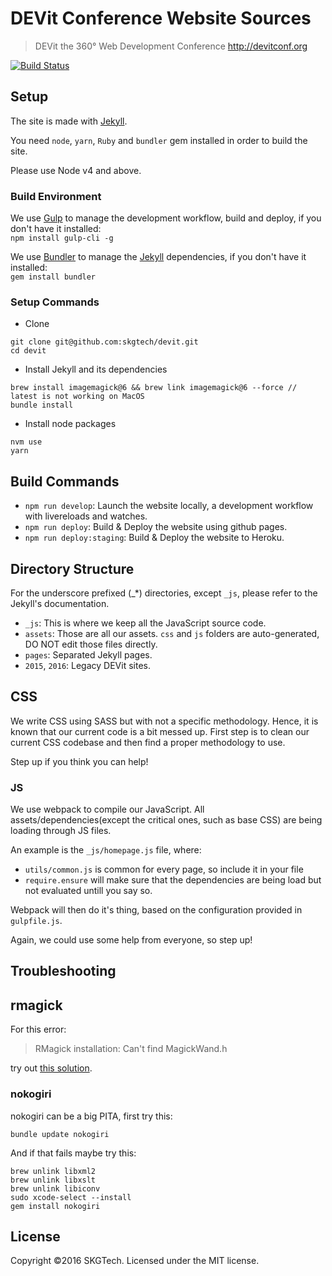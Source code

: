 # DEVit Conference Website Sources

> DEVit the 360° Web Development Conference
> http://devitconf.org

[![Build Status](https://secure.travis-ci.org/skgtech/devit.png?branch=master)](http://travis-ci.org/skgtech/devit)

## Setup

The site is made with [Jekyll](http://jekyllrb.com/).

You need `node`, `yarn`, `Ruby` and `bundler` gem installed in order to build the site.

Please use Node v4 and above.

### Build Environment

We use [Gulp](http://gulpjs.com) to manage the development workflow, build and deploy, if you don't have it installed:<br/> `npm install gulp-cli -g`

We use [Bundler](http://bundler.io/) to manage the [Jekyll](http://jekyllrb.com/) dependencies, if you don't have it installed:<br/> `gem install bundler`

### Setup Commands

* Clone
```
git clone git@github.com:skgtech/devit.git
cd devit
```
* Install Jekyll and its dependencies
```
brew install imagemagick@6 && brew link imagemagick@6 --force // latest is not working on MacOS
bundle install
```
* Install node packages
```
nvm use
yarn
```

## Build Commands

* `npm run develop`: Launch the website locally, a development workflow with livereloads and watches.
* `npm run deploy`: Build & Deploy the website using github pages.
* `npm run deploy:staging`: Build & Deploy the website to Heroku.

## Directory Structure

For the underscore prefixed (_*) directories, except `_js`, please refer to the Jekyll's documentation.

* `_js`: This is where we keep all the JavaScript source code.
* `assets`: Those are all our assets. `css` and `js` folders are auto-generated, DO NOT edit those files directly.
* `pages`: Separated Jekyll pages.
* `2015`, `2016`: Legacy DEVit sites.

## CSS

We write CSS using SASS but with not a specific methodology. Hence, it is known that our current code is a bit messed up.
First step is to clean our current CSS codebase and then find a proper methodology to use.

Step up if you think you can help!

### JS

We use webpack to compile our JavaScript. All assets/dependencies(except the critical ones, such as base CSS)
are being loading through JS files.

An example is the `_js/homepage.js` file, where:

* `utils/common.js` is common for every page, so include it in your file
* `require.ensure` will make sure that the dependencies are being load but not evaluated untill you say so.

Webpack will then do it's thing, based on the configuration provided in `gulpfile.js`.

Again, we could use some help from everyone, so step up!

## Troubleshooting

## rmagick

For this error:
> RMagick installation: Can't find MagickWand.h

try out [this solution](https://stackoverflow.com/a/43035892/1955940).

### nokogiri

nokogiri can be a big PITA, first try this:

```shell
bundle update nokogiri
```

And if that fails maybe try this:

```shell
brew unlink libxml2
brew unlink libxslt
brew unlink libiconv
sudo xcode-select --install
gem install nokogiri
```

## License

Copyright ©2016 SKGTech. Licensed under the MIT license.
